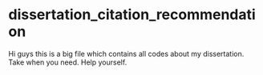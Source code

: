 # dissertation_citation_recommendation
Hi guys this is a big file which contains all codes about my dissertation. Take when you need. Help yourself.
